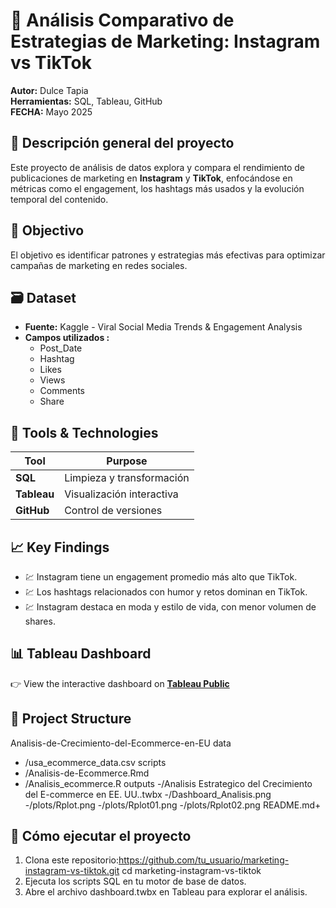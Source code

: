 # 📱 Análisis Comparativo de Estrategias de Marketing: Instagram vs TikTok

**Autor:** Dulce Tapia  
**Herramientas:** SQL, Tableau, GitHub  
**FECHA:** Mayo 2025

## 📌 Descripción general del proyecto
Este proyecto de análisis de datos explora y compara el rendimiento de publicaciones de marketing en **Instagram** y **TikTok**, enfocándose en métricas como el engagement, los hashtags más usados y la evolución temporal del contenido.

## 🎯 Objectivo
El objetivo es identificar patrones y estrategias más efectivas para optimizar campañas de marketing en redes sociales.

## 🗃️ Dataset
- **Fuente:** Kaggle - Viral Social Media Trends & Engagement Analysis
- **Campos utilizados :**
  - Post_Date
  - Hashtag
  - Likes
  - Views
  - Comments
  - Share

## 🔧 Tools & Technologies
| Tool       | Purpose                      |
|------------|------------------------------|
| **SQL**    | Limpieza y transformación    |
| **Tableau**| Visualización interactiva    |
| **GitHub** | Control de versiones         |

## 📈 Key Findings
- 💹 Instagram tiene un engagement promedio más alto que TikTok.
- 💹 Los hashtags relacionados con humor y retos dominan en TikTok.
- 💹 Instagram destaca en moda y estilo de vida, con menor volumen de shares.

## 📊 Tableau Dashboard
👉 View the interactive dashboard on **[Tableau Public](https://public.tableau.com/app/profile/dulce.tapia)**  

## 📁 Project Structure
Analisis-de-Crecimiento-del-Ecommerce-en-EU
data
- /usa_ecommerce_data.csv
scripts
- /Analisis-de-Ecommerce.Rmd
- /Analisis_ecommerce.R
outputs
-/Analisis Estrategico del Crecimiento del E-commerce en EE. UU..twbx
-/Dashboard_Analisis.png
-/plots/Rplot.png
-/plots/Rplot01.png
-/plots/Rplot02.png
README.md+

## 🚀 Cómo ejecutar el proyecto
1. Clona este repositorio:https://github.com/tu_usuario/marketing-instagram-vs-tiktok.git
cd marketing-instagram-vs-tiktok
2. Ejecuta los scripts SQL en tu motor de base de datos.
3. Abre el archivo dashboard.twbx en Tableau para explorar el análisis.
